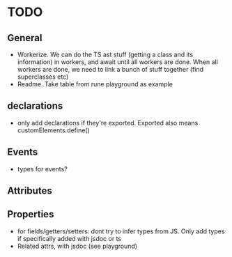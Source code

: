 # TODO

## General
- Workerize. We can do the TS ast stuff (getting a class and its information) in workers, and await until all workers are done. When all workers are done, we need to link a bunch of stuff together (find superclasses etc)
- Readme. Take table from rune playground as example

## declarations
- only add declarations if they're exported. Exported also means customElements.define()

## Events
- types for events?

## Attributes

## Properties
- for fields/getters/setters: dont try to infer types from JS. Only add types if specifically added with jsdoc or ts
- Related attrs, with jsdoc (see playground)
